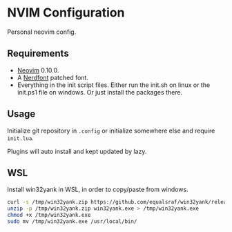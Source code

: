 # NVIM Configuration

Personal neovim config.

## Requirements

- [Neovim](https://github.com/neovim/neovim) 0.10.0.
- A [Nerdfont](https://www.nerdfonts.com/) patched font.
- Everything in the init script files. Either run the init.sh on linux or the
init.ps1 file on windows. Or just install the packages there.

## Usage

Initialize git repository in `.config` or initialize somewhere else and require
`init.lua`.

Plugins will auto install and kept updated by lazy.

## WSL

Install win32yank in WSL, in order to copy/paste from windows.

```bash
curl -s /tmp/win32yank.zip https://github.com/equalsraf/win32yank/releases/download/v0.1.1/win32yank-x64.zip
unzip -p /tmp/win32yank.zip win32yank.exe > /tmp/win32yank.exe
chmod +x /tmp/win32yank.exe
sudo mv /tmp/win32yank.exe /usr/local/bin/
```
